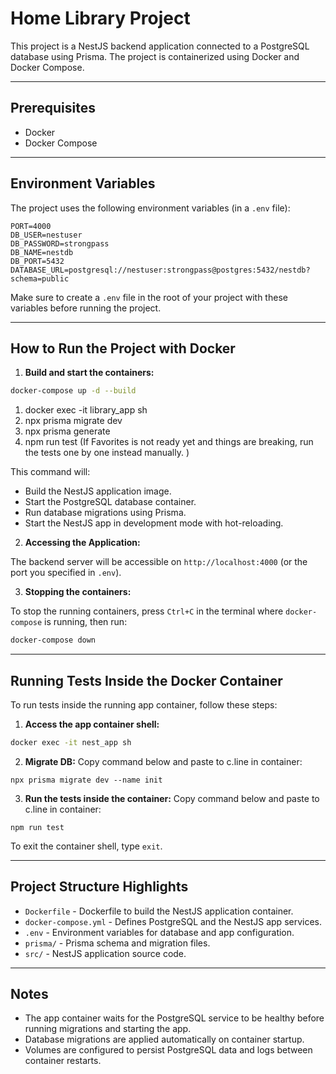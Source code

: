# Home Library Project

This project is a NestJS backend application connected to a PostgreSQL database using Prisma. The project is
containerized using Docker and Docker Compose.

---

## Prerequisites

- Docker
- Docker Compose

---

## Environment Variables

The project uses the following environment variables (in a `.env` file):

```
PORT=4000
DB_USER=nestuser
DB_PASSWORD=strongpass
DB_NAME=nestdb
DB_PORT=5432
DATABASE_URL=postgresql://nestuser:strongpass@postgres:5432/nestdb?schema=public
```

Make sure to create a `.env` file in the root of your project with these variables before running the project.

---

## How to Run the Project with Docker

1. **Build and start the containers:**

```bash
docker-compose up -d --build
```

1. docker exec -it library_app sh
2. npx prisma migrate dev
3. npx prisma generate
4. npm run test (If Favorites is not ready yet and things are breaking, run the tests one by one instead manually.
   )

This command will:

- Build the NestJS application image.
- Start the PostgreSQL database container.
- Run database migrations using Prisma.
- Start the NestJS app in development mode with hot-reloading.

2. **Accessing the Application:**

The backend server will be accessible on `http://localhost:4000` (or the port you specified in `.env`).

3. **Stopping the containers:**

To stop the running containers, press `Ctrl+C` in the terminal where `docker-compose` is running, then run:

```bash
docker-compose down
```

---

## Running Tests Inside the Docker Container

To run tests inside the running app container, follow these steps:

1. **Access the app container shell:**

```bash
docker exec -it nest_app sh
```

2. **Migrate DB:**
   Copy command below and paste to c.line in container:

```
npx prisma migrate dev --name init
```

3. **Run the tests inside the container:**
   Copy command below and paste to c.line in container:

```
npm run test
```

To exit the container shell, type `exit`.

---

## Project Structure Highlights

- `Dockerfile` - Dockerfile to build the NestJS application container.
- `docker-compose.yml` - Defines PostgreSQL and the NestJS app services.
- `.env` - Environment variables for database and app configuration.
- `prisma/` - Prisma schema and migration files.
- `src/` - NestJS application source code.

---

## Notes

- The app container waits for the PostgreSQL service to be healthy before running migrations and starting the app.
- Database migrations are applied automatically on container startup.
- Volumes are configured to persist PostgreSQL data and logs between container restarts.

